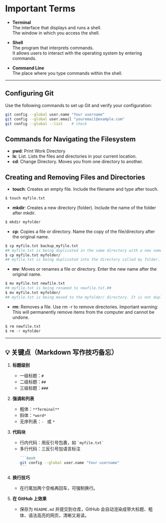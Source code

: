 # Important Terms

- **Terminal**  
  The interface that displays and runs a shell.  
  The window in which you access the shell.

- **Shell**  
  The program that interprets commands.  
  It allows users to interact with the operating system by entering commands.

- **Command Line**  
  The place where you type commands within the shell.

---

## Configuring Git

Use the following commands to set up Git and verify your configuration:

```bash
git config --global user.name "Your username"
git config --global user.email "youremail@example.com"
git config --global --list    # check

```

## Commands for Navigating the Filesystem
- **pwd**: Print Work Directory
- **ls**: List. Lists the files and directories in your current location.
- **cd**: Change Directory. Moves you from one directory to another.

## Creating and Removing Files and Directories
- **touch**: Creates an empty file. Include the filename and type after touch.
```bash
$ touch myfile.txt
```
- **mkdir**: Creates a new directory (folder). Include the name of the folder after mkdir.
```bash
$ mkdir myfolder
```
- **cp**: Copies a file or directory. Name the copy of the file/directory after the original name.
```bash
$ cp myfile.txt backup_myfile.txt 
## myfile.txt is being duplicated in the same directory with a new name, backup_myfile.txt. ##
$ cp myfile.txt myfolder/ 
## myfile.txt is being duplicated into the directory called my folder. When moving to a directory, include a / at the end of the directory name.##
```
- **mv**: Moves or renames a file or directory. Enter the new name after the original name.
```bash
$ mv myfile.txt newfile.txt 
## myfile.txt is being renamed to newfile.txt.##
$ mv myfile.txt myfolder/ 
## myfile.txt is being moved to the myfolder/ directory. It is not duplicated.##
```
- **rm**: Removes a file. Use rm -r to remove directories. Important warning: This will permanently remove items from the computer and cannot be undone.
```bash
$ rm newfile.txt
$ rm -r myfolder
```
---

## 💡 关键点（Markdown 写作技巧备忘）

1. **标题级别**  
   - 一级标题：`#`  
   - 二级标题：`##`  
   - 三级标题：`###`

2. **强调和列表**  
   - 粗体：`**Terminal**`  
   - 斜体：`*word*`  
   - 无序列表：`- ` 或 `* `

3. **代码块**  
   - 行内代码：用反引号包裹，如 `` `myfile.txt` ``  
   - 多行代码：三反引号加语言标注  
     ``````markdown
     ```bash
     git config --global user.name "Your username"
     ```
     ``````

4. **换行技巧**  
   - 在行尾加两个空格再回车，可强制换行。

5. **在 GitHub 上效果**  
   - 保存为 `README.md` 并提交到仓库，GitHub 会自动渲染成带大标题、粗体、语法高亮的网页，清晰又易读。

